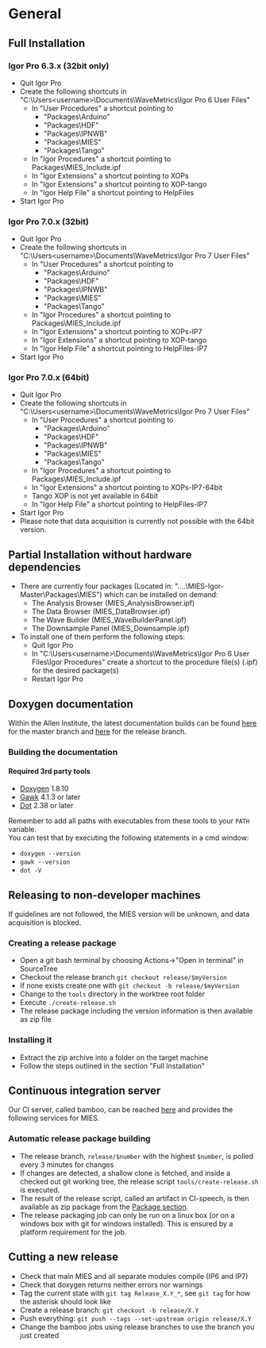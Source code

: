 # General

## Full Installation

### Igor Pro 6.3.x (32bit only)

* Quit Igor Pro
* Create the following shortcuts in "C:\Users\<username>\Documents\WaveMetrics\Igor Pro 6 User Files"
	* In "User Procedures" a shortcut pointing to
		* "Packages\Arduino"
		* "Packages\HDF"
		* "Packages\IPNWB"
		* "Packages\MIES"
		* "Packages\Tango"
	* In "Igor Procedures" a shortcut pointing to Packages\MIES_Include.ipf
	* In "Igor Extensions" a shortcut pointing to XOPs
	* In "Igor Extensions" a shortcut pointing to XOP-tango
	* In "Igor Help File"  a shortcut pointing to HelpFiles
* Start Igor Pro

### Igor Pro 7.0.x (32bit)

* Quit Igor Pro
* Create the following shortcuts in "C:\Users\<username>\Documents\WaveMetrics\Igor Pro 7 User Files"
	* In "User Procedures" a shortcut pointing to
		* "Packages\Arduino"
		* "Packages\HDF"
		* "Packages\IPNWB"
		* "Packages\MIES"
		* "Packages\Tango"
	* In "Igor Procedures" a shortcut pointing to Packages\MIES_Include.ipf
	* In "Igor Extensions" a shortcut pointing to XOPs-IP7
	* In "Igor Extensions" a shortcut pointing to XOP-tango
	* In "Igor Help File"  a shortcut pointing to HelpFiles-IP7
* Start Igor Pro

### Igor Pro 7.0.x (64bit)

* Quit Igor Pro
* Create the following shortcuts in "C:\Users\<username>\Documents\WaveMetrics\Igor Pro 7 User Files"
	* In "User Procedures" a shortcut pointing to
		* "Packages\Arduino"
		* "Packages\HDF"
		* "Packages\IPNWB"
		* "Packages\MIES"
		* "Packages\Tango"
	* In "Igor Procedures" a shortcut pointing to Packages\MIES_Include.ipf
	* In "Igor Extensions" a shortcut pointing to XOPs-IP7-64bit
	* Tango XOP is not yet available in 64bit
	* In "Igor Help File"  a shortcut pointing to HelpFiles-IP7
* Start Igor Pro
* Please note that data acquisition is currently not possible with the 64bit version.

## Partial Installation without hardware dependencies
* There are currently four packages (Located in: "....\MIES-Igor-Master\Packages\MIES") which can be installed on demand:
	* The Analysis Browser (MIES_AnalysisBrowser.ipf)
	* The Data Browser (MIES_DataBrowser.ipf)
	* The Wave Builder (MIES_WaveBuilderPanel.ipf)
	* The Downsample Panel (MIES_Downsample.ipf)
* To install one of them perform the following steps:
	* Quit Igor Pro
	* In "C:\Users\<username>\Documents\WaveMetrics\Igor Pro 6 User Files\Igor Procedures" create a shortcut to the procedure file(s) (.ipf) for the desired package(s) 
	* Restart Igor Pro

## Doxygen documentation

Within the Allen Institute, the latest documentation builds can be found [here](http://10.128.24.29/master/index.html) for the master branch and [here](http://10.128.24.29/release/index.html) for the release branch.

### Building the documentation

#### Required 3rd party tools
* [Doxygen](http://doxygen.org) 1.8.10
* [Gawk](http://sourceforge.net/projects/ezwinports/files/gawk-4.1.3-w32-bin.zip/download) 4.1.3 or later
* [Dot](http://www.graphviz.org) 2.38 or later

Remember to add all paths with executables from these tools to your `PATH` variable.<br>
You can test that by executing the following statements in a cmd window:

* `doxygen --version`
* `gawk --version`
* `dot -V`

## Releasing to non-developer machines

If guidelines are not followed, the MIES version will be unknown, and data acquisition is blocked.

### Creating a release package
- Open a git bash terminal by choosing Actions->"Open in terminal" in SourceTree
- Checkout the release branch `git checkout release/$myVersion`
- If none exists create one with `git checkout -b release/$myVersion`
- Change to the `tools` directory in the worktree root folder
- Execute `./create-release.sh`
- The release package including the version information is then available as zip file

### Installing it
- Extract the zip archive into a folder on the target machine
- Follow the steps outlined in the section "Full Installation"

## Continuous integration server
Our CI server, called bamboo, can be reached [here](http://bamboo.corp.alleninstitute.org/browse/MIES)
and provides the following services for MIES.

### Automatic release package building
* The release branch, `release/$number` with the highest `$number`, is polled every 3 minutes for changes
* If changes are detected, a shallow clone is fetched, and inside a checked
  out git working tree, the release script `tools/create-release.sh` is executed.
* The result of the release script, called an artifact in CI-speech, is then
  available as zip package from the [Package section](http://bamboo.corp.alleninstitute.org/browse/MIES-RELEASE/latestSuccessful).
* The release packaging job can only be run on a linux box (or on a windows box with git for windows installed).
  This is ensured by a platform requirement for the job.

## Cutting a new release
* Check that main MIES and all separate modules compile (IP6 and IP7)
* Check that doxygen returns neither errors nor warnings
* Tag the current state with `git tag Release_X.Y_*`, see `git tag` for how the asterisk should look like
* Create a release branch: `git checkout -b release/X.Y`
* Push everything: `git push --tags --set-upstream origin release/X.Y`
* Change the bamboo jobs using release branches to use the branch you just created
